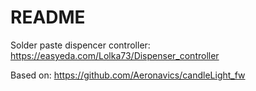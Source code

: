 # README

Solder paste dispencer controller: https://easyeda.com/Lolka73/Dispenser_controller

Based on: https://github.com/Aeronavics/candleLight_fw

